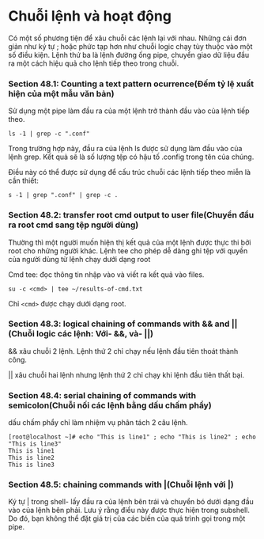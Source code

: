 # Chuỗi lệnh và hoạt động
Có một số phương tiện để xâu chuỗi các lệnh lại với nhau. Những cái đơn giản như ký tự ; hoặc phức tạp hơn như chuỗi logic chạy tùy thuộc vào một số điều kiện. Lệnh thứ ba là lệnh đường ống pipe, chuyển giao dữ liệu đầu ra một cách hiệu quả cho lệnh tiếp theo trong chuỗi.
### Section 48.1: Counting a text pattern ocurrence(Đếm tỷ lệ xuất hiện của một mẫu văn bản)
Sử dụng một pipe làm đầu ra của một lệnh trở thành đầu vào của lệnh tiếp theo.
```
ls -1 | grep -c ".conf"
```
Trong trường hợp này, đầu ra của lệnh ls được sử dụng làm đầu vào của lệnh grep. Kết quả sẽ là số lượng tệp có hậu tố .config trong tên của chúng.

Điều này có thể được sử dụng để cấu trúc chuỗi các lệnh tiếp theo miễn là cần thiết:
```
s -1 | grep ".conf" | grep -c .
```

### Section 48.2: transfer root cmd output to user file(Chuyển đầu ra root cmd sang tệp người dùng)
Thường thì một người muốn hiện thị kết quả của một lệnh được thực thi bởi root cho những người khác. Lệnh tee cho phép dễ dàng ghi tệp với quyền của người dùng từ lệnh chạy dưới dạng root

Cmd tee: đọc thông tin nhập vào và viết ra kết quả vào files.
```
su -c <cmd> | tee ~/results-of-cmd.txt
```
Chỉ `<cmd>` được chạy dưới dạng root.

### Section 48.3: logical chaining of commands with && and ||(Chuỗi logic các lệnh: Với- &&, và- ||)
&& xâu chuỗi 2 lệnh. Lệnh thứ 2 chỉ chạy nếu lệnh đầu tiên thoát thành công.

|| xâu chuỗi hai lệnh nhưng lệnh thứ 2 chỉ chạy khi lệnh đầu tiên thất bại.

### Section 48.4: serial chaining of commands with semicolon(Chuỗi nối các lệnh bằng dấu chấm phẩy)
dấu chấm phẩy chỉ làm nhiệm vụ phân tách 2 câu lệnh.
```
[root@localhost ~]# echo "This is line1" ; echo "This is line2" ; echo "This is line3"
This is line1
This is line2
This is line3
```

### Section 48.5: chaining commands with |(Chuỗi lệnh với |)
Ký tự | trong shell- lấy đầu ra của lệnh bên trái và chuyển bó dưới dạng đầu vào của lệnh bên phải. Lưu ý rằng điều này được thực hiện trong subshell. Do đó, bạn không thể đặt giá trị của các biến của quá trình gọi trong một pipe.
